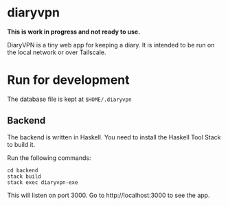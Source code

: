 # diaryvpn

**This is work in progress and not ready to use.**

DiaryVPN is a tiny web app for keeping a diary. It is intended to be run on the local network or over Tailscale.

# Run for development

The database file is kept at `$HOME/.diaryvpn`

## Backend

The backend is written in Haskell. You need to install the Haskell Tool Stack to build it.

Run the following commands:

```
cd backend
stack build
stack exec diaryvpn-exe
```

This will listen on port 3000. Go to http://localhost:3000 to see the app.
